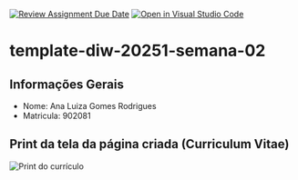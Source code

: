 [![Review Assignment Due Date](https://classroom.github.com/assets/deadline-readme-button-22041afd0340ce965d47ae6ef1cefeee28c7c493a6346c4f15d667ab976d596c.svg)](https://classroom.github.com/a/6b4UVvYL)
[![Open in Visual Studio Code](https://classroom.github.com/assets/open-in-vscode-2e0aaae1b6195c2367325f4f02e2d04e9abb55f0b24a779b69b11b9e10269abc.svg)](https://classroom.github.com/online_ide?assignment_repo_id=20103441&assignment_repo_type=AssignmentRepo)
# template-diw-20251-semana-02

## Informações Gerais
- Nome: Ana Luiza Gomes Rodrigues
- Matricula: 902081

## Print da tela da página criada (Curriculum Vitae)

<img src="imagens/curriculum.png" alt="Print do currículo">
